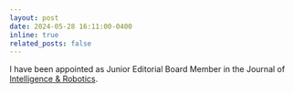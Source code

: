 ```yaml
---
layout: post
date: 2024-05-28 16:11:00-0400
inline: true
related_posts: false
---
```

I have been appointed as Junior Editorial Board Member in the Journal of [Intelligence & Robotics](https://www.oaepublish.com/ir/junior_editorial_board). 